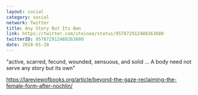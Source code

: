 ```yaml
---
layout: social
category: social
network: Twitter
title: Any Story But Its Own
link: https://twitter.com/steinea/status/957872912488263680
twitterID: 957872912488263680
date: 2018-01-28
---
```


"active, scarred, fecund, wounded, sensuous, and solid ... A body need not serve any story but its own"

<https://lareviewofbooks.org/article/beyond-the-gaze-reclaiming-the-female-form-after-nochlin/>
